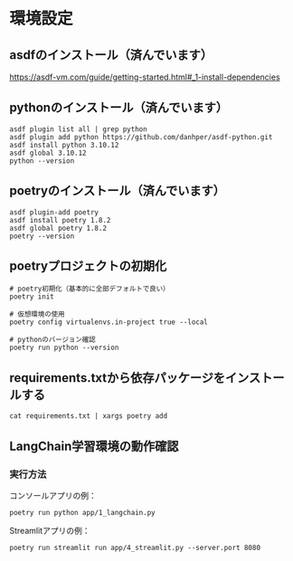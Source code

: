 # 環境設定

## asdfのインストール（済んでいます）

https://asdf-vm.com/guide/getting-started.html#_1-install-dependencies


## pythonのインストール（済んでいます）

```
asdf plugin list all | grep python
asdf plugin add python https://github.com/danhper/asdf-python.git
asdf install python 3.10.12
asdf global 3.10.12
python --version
```

## poetryのインストール（済んでいます）

```
asdf plugin-add poetry
asdf install poetry 1.8.2
asdf global poetry 1.8.2
poetry --version
```

## poetryプロジェクトの初期化

```
# poetry初期化（基本的に全部デフォルトで良い）
poetry init

# 仮想環境の使用
poetry config virtualenvs.in-project true --local

# pythonのバージョン確認
poetry run python --version
```

## requirements.txtから依存パッケージをインストールする

```
cat requirements.txt | xargs poetry add
```


## LangChain学習環境の動作確認

### 実行方法

コンソールアプリの例：

```
poetry run python app/1_langchain.py
```

Streamlitアプリの例：

```
poetry run streamlit run app/4_streamlit.py --server.port 8080
```
